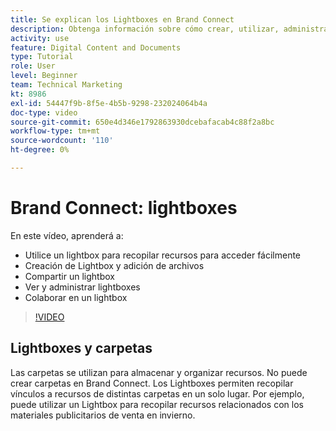 ```yaml
---
title: Se explican los Lightboxes en Brand Connect
description: Obtenga información sobre cómo crear, utilizar, administrar, compartir y colaborar en una caja fuerte en Brand Connect de [!UICONTROL DAM de Workfront].
activity: use
feature: Digital Content and Documents
type: Tutorial
role: User
level: Beginner
team: Technical Marketing
kt: 8986
exl-id: 54447f9b-8f5e-4b5b-9298-232024064b4a
doc-type: video
source-git-commit: 650e4d346e1792863930dcebafacab4c88f2a8bc
workflow-type: tm+mt
source-wordcount: '110'
ht-degree: 0%

---
```


# Brand Connect: lightboxes

En este vídeo, aprenderá a:

* Utilice un lightbox para recopilar recursos para acceder fácilmente
* Creación de Lightbox y adición de archivos
* Compartir un lightbox
* Ver y administrar lightboxes
* Colaborar en un lightbox

>[!VIDEO](https://video.tv.adobe.com/v/335248/?quality=12&learn=on)

## Lightboxes y carpetas

Las carpetas se utilizan para almacenar y organizar recursos. No puede crear carpetas en Brand Connect. Los Lightboxes permiten recopilar vínculos a recursos de distintas carpetas en un solo lugar. Por ejemplo, puede utilizar un Lightbox para recopilar recursos relacionados con los materiales publicitarios de venta en invierno.
